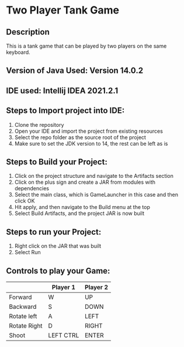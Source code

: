 # Two Player Tank Game

## Description

This is a tank game that can be played by two players on the same keyboard.

## Version of Java Used: Version 14.0.2

## IDE used: Intellij IDEA 2021.2.1 

## Steps to Import project into IDE: 
1) Clone the repository 
2) Open your IDE and import the project from existing resources
3) Select the repo folder as the source root of the project 
4) Make sure to set the JDK version to 14, the rest can be left as is

## Steps to Build your Project:
1) Click on the project structure and navigate to the Artifacts section
2) Click on the plus sign and create a JAR from modules with dependencies 
3) Select the main class, which is GameLauncher in this case and then click OK 
4) Hit apply, and then navigate to the Build menu at the top
5) Select Build Artifacts, and the project JAR is now built 
 
## Steps to run your Project: 
1) Right click on the JAR that was built
2) Select Run

## Controls to play your Game:

|               | Player 1 | Player 2 |
|---------------|----------|----------|
|  Forward      |     W     |     UP     |
|  Backward     |     S     |     DOWN     |
|  Rotate left  |     A     |     LEFT     |
|  Rotate Right |     D     |     RIGHT     |
|  Shoot        |     LEFT CTRL     |     ENTER     |
